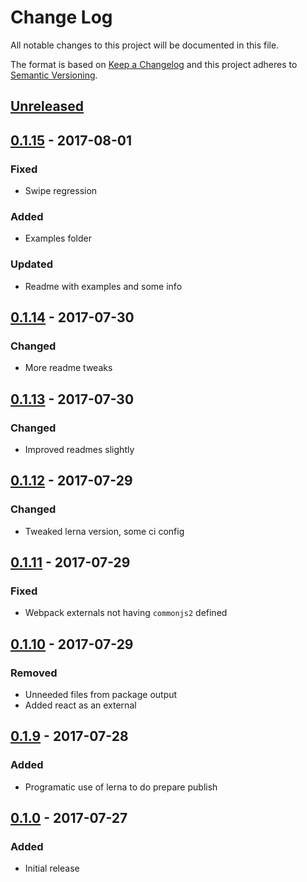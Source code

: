 # Change Log
All notable changes to this project will be documented in this file.

The format is based on [Keep a Changelog](http://keepachangelog.com/)
and this project adheres to [Semantic Versioning](http://semver.org/).

## [Unreleased][]

## [0.1.15][] - 2017-08-01
### Fixed
- Swipe regression

### Added
- Examples folder

### Updated
- Readme with examples and some info

## [0.1.14][] - 2017-07-30
### Changed
- More readme tweaks

## [0.1.13][] - 2017-07-30
### Changed
- Improved readmes slightly

## [0.1.12][] - 2017-07-29
### Changed
- Tweaked lerna version, some ci config

## [0.1.11][] - 2017-07-29
### Fixed
- Webpack externals not having `commonjs2` defined

## [0.1.10][] - 2017-07-29
### Removed
- Unneeded files from package output
- Added react as an external

## [0.1.9][] - 2017-07-28
### Added
- Programatic use of lerna to do prepare publish

## [0.1.0][] - 2017-07-27
### Added
- Initial release


[Unreleased]: https://github.com/madou/yubaba/compare/v0.1.15...HEAD
[0.1.15]: https://github.com/madou/yubaba/compare/v0.1.14...v0.1.15
[0.1.14]: https://github.com/madou/yubaba/compare/v0.1.13...v0.1.14
[0.1.13]: https://github.com/madou/yubaba/compare/v0.1.12...v0.1.13
[0.1.12]: https://github.com/madou/yubaba/compare/v0.1.11...v0.1.12
[0.1.11]: https://github.com/madou/yubaba/compare/v0.1.10...v0.1.11
[0.1.10]: https://github.com/madou/yubaba/compare/v0.1.9...v0.1.10
[0.1.9]: https://github.com/madou/yubaba/compare/v0.1.0...v0.1.9
[0.1.0]: https://github.com/madou/yubaba/tree/v0.1.0
